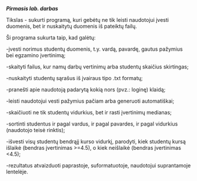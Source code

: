 ***Pirmasis lab. darbas***

Tikslas - sukurti programą, kuri gebėtų ne tik leisti naudotojui įvesti duomenis, bet ir nuskaitytų duomenis iš pateiktų failų.

Ši programa sukurta taip, kad galėtų:

-įvesti norimus studentų duomenis, t.y. vardą, pavardę, gautus pažymius bei egzamino įvertinimą;

-skaityti failus, kur namų darbų vertinimų arba studentų skaičius skirtingas;

-nuskaityti studentų sąrašus iš įvairaus tipo .txt formatų;

-pranešti apie naudotoją padarytą kokią nors (pvz.: loginę) klaidą;

-leisti naudotojui vesti pažymius pačiam arba generuoti automatiškai;

-skaičiuoti ne tik studentų vidurkius, bet ir rasti įvertinimų medianas;

-sortinti studentus ir pagal vardus, ir pagal pavardes, ir pagal vidurkius (naudotojo teisė rinktis);

-išvesti visų studentų bendrąjį kurso vidurkį, parodyti, kiek studentų kursą išlaikė (bendras įvertinimas >=4.5), o kiek neišlaikė (bendras įvertinimas <4.5);

-rezultatus atvaizduoti paprastoje, suformatuotoje, naudotojui suprantamoje lentelėje.
